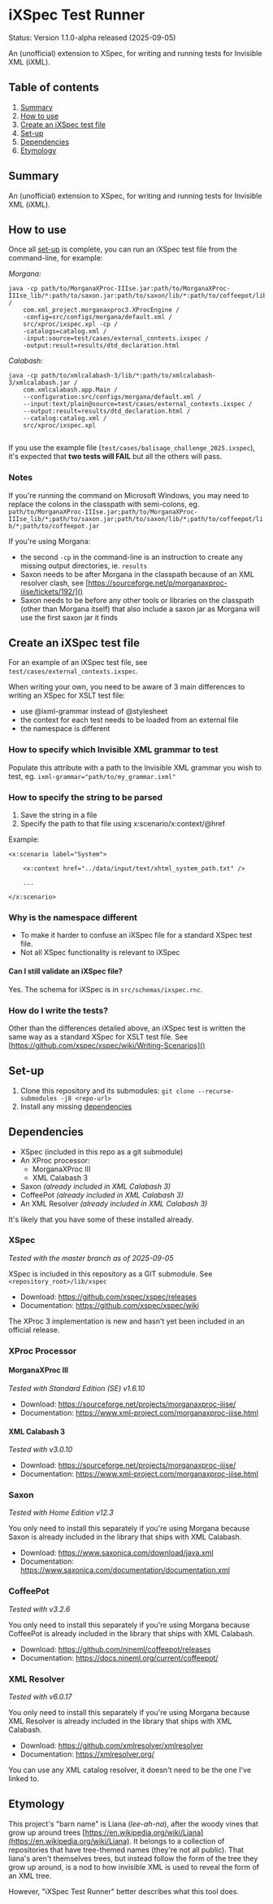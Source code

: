 # iXSpec Test Runner

Status: Version 1.1.0-alpha released (2025-09-05)

An (unofficial) extension to XSpec, for writing and running tests for Invisible XML (iXML).

## Table of contents
1. [Summary](#summary)
1. [How to use](#how-to-use)
1. [Create an iXSpec test file](#how-to-write)
1. [Set-up](#set-up)
1. [Dependencies](#dependencies)
1. [Etymology](#etymology)

## Summary

An (unofficial) extension to XSpec, for writing and running tests for Invisible XML (iXML).

## How to use <a id="how-to-use"></a>

Once all [set-up](#set-up) is complete, you can run an iXSpec test file from the command-line, for example:

_Morgana:_
```
java -cp path/to/MorganaXProc-IIIse.jar:path/to/MorganaXProc-IIIse_lib/*:path/to/saxon.jar:path/to/saxon/lib/*:path/to/coffeepot/lib/*:path/to/coffeepot.jar /
	com.xml_project.morganaxproc3.XProcEngine /
	-config=src/configs/morgana/default.xml /
	src/xproc/ixspec.xpl -cp / 
	-catalogs=catalog.xml /
	-input:source=test/cases/external_contexts.ixspec / 
	-output:result=results/dtd_declaration.html
```

_Calabash:_
```
java -cp path/to/xmlcalabash-3/lib/*:path/to/xmlcalabash-3/xmlcalabash.jar /
	com.xmlcalabash.app.Main / 
	--configuration:src/configs/morgana/default.xml /
	--input:text/plain@source=test/cases/external_contexts.ixspec / 
	--output:result=results/dtd_declaration.html /
	--catalog:catalog.xml /
	src/xproc/ixspec.xpl
	
```
If you use the example file (`test/cases/balisage_challenge_2025.ixspec`), it's expected that **two tests will FAIL** but all the others will pass. 

### Notes

If you're running the command on Microsoft Windows, you may need to replace the colons in the classpath with semi-colons, eg. `path/to/MorganaXProc-IIIse.jar;path/to/MorganaXProc-IIIse_lib/*;path/to/saxon.jar;path/to/saxon/lib/*;path/to/coffeepot/lib/*;path/to/coffeepot.jar`

If you're using Morgana:
* the second `-cp` in the command-line is an instruction to create any missing output directories, ie. `results`
* Saxon needs to be after Morgana in the classpath because of an XML resolver clash, see [https://sourceforge.net/p/morganaxproc-iiise/tickets/192/]()
* Saxon needs to be before any other tools or libraries on the classpath (other than Morgana itself) that also include a saxon jar as Morgana will use the first saxon jar it finds

## Create an iXSpec test file <a id="how-to-write"></a>

For an example of an iXSpec test file, see `test/cases/external_contexts.ixspec`.

When writing your own, you need to be aware of 3 main differences to writing an XSpec for XSLT test file:
* use @ixml-grammar instead of @stylesheet
* the context for each test needs to be loaded from an external file
* the namespace is different

### How to specify which Invisible XML grammar to test

Populate this attribute with a path to the Invisible XML grammar you wish to test, eg. `ixml-grammar="path/to/my_grammar.ixml"`

### How to specify the string to be parsed

1. Save the string in a file
1. Specify the path to that file using x:scenario/x:context/@href

Example:
```
<x:scenario label="System">
	
	<x:context href="../data/input/text/xhtml_system_path.txt" />
	
	...		
	
</x:scenario>
```

### Why is the namespace different

* To make it harder to confuse an iXSpec file for a standard XSpec test file.
* Not all XSpec functionality is relevant to iXSpec

#### Can I still validate an iXSpec file?

Yes. The schema for iXSpec is in `src/schemas/ixspec.rnc`.

### How do I write the tests?

Other than the differences detailed above, an iXSpec test is written the same way as a standard XSpec for XSLT test file.  See [https://github.com/xspec/xspec/wiki/Writing-Scenarios]()

## Set-up <a id="set-up"></a>

1. Clone this repository and its submodules: `git clone --recurse-submodules -j8 <repo-url>`
1. Install any missing [dependencies](#dependencies)

## Dependencies <a id="dependencies"></a>

* XSpec (included in this repo as a git submodule)
* An XProc processor:
	* MorganaXProc III 
	* XML Calabash 3
* Saxon _(already included in XML Calabash 3)_
* CoffeePot _(already included in XML Calabash 3)_ 
* An XML Resolver _(already included in XML Calabash 3)_

It's likely that you have some of these installed already.

### XSpec

_Tested with the master branch as of 2025-09-05_

XSpec is included in this repository as a GIT submodule. See `<repository_root>/lib/xspec` 

* Download: https://github.com/xspec/xspec/releases
* Documentation: https://github.com/xspec/xspec/wiki

The XProc 3 implementation is new and hasn't yet been included in an official release.

### XProc Processor

#### MorganaXProc III

_Tested with Standard Edition (SE) v1.6.10_

* Download: https://sourceforge.net/projects/morganaxproc-iiise/
* Documentation: https://www.xml-project.com/morganaxproc-iiise.html

#### XML Calabash 3

_Tested with v3.0.10_

* Download: https://sourceforge.net/projects/morganaxproc-iiise/
* Documentation: https://www.xml-project.com/morganaxproc-iiise.html

### Saxon

_Tested with Home Edition v12.3_

You only need to install this separately if you're using Morgana because Saxon is already included in the library that ships with XML Calabash.

* Download: https://www.saxonica.com/download/java.xml
* Documentation: https://www.saxonica.com/documentation/documentation.xml

### CoffeePot

_Tested with v3.2.6_

You only need to install this separately if you're using Morgana because CoffeePot is already included in the library that ships with XML Calabash.

* Download: https://github.com/nineml/coffeepot/releases
* Documentation: https://docs.nineml.org/current/coffeepot/


### XML Resolver

_Tested with v6.0.17_

You only need to install this separately if you're using Morgana because XML Resolver is already included in the library that ships with XML Calabash.

* Download: https://github.com/xmlresolver/xmlresolver
* Documentation: https://xmlresolver.org/

You can use any XML catalog resolver, it doesn't need to be the one I've linked to.

## Etymology <a id="etymology"></a>

This project's "barn name" is Liana (_lee-ah-na_), after the woody vines that grow up around trees [https://en.wikipedia.org/wiki/Liana](https://en.wikipedia.org/wiki/Liana).  It belongs to a collection of repositories that have tree-themed names (they're not all public).  That liana's aren't themselves trees, but instead follow the form of the tree they grow up around, is a nod to how invisible XML is used to reveal the form of an XML tree.

However, "iXSpec Test Runner" better describes what this tool does.
